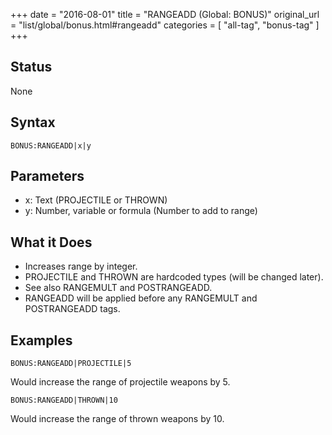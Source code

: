 +++
date = "2016-08-01"
title = "RANGEADD (Global: BONUS)"
original_url = "list/global/bonus.html#rangeadd"
categories = [ "all-tag", "bonus-tag" ]
+++

## Status

None

## Syntax

`BONUS:RANGEADD|x|y`

## Parameters

-   x: Text (PROJECTILE or THROWN)
-   y: Number, variable or formula (Number to add
    to range)



What it Does
------------

-   Increases range by integer.
-   PROJECTILE and THROWN are hardcoded types (will be changed later).
-   See also RANGEMULT and POSTRANGEADD.
-   RANGEADD will be applied before any RANGEMULT and POSTRANGEADD tags.

Examples
--------

`BONUS:RANGEADD|PROJECTILE|5`

Would increase the range of projectile weapons by 5.

`BONUS:RANGEADD|THROWN|10`

Would increase the range of thrown weapons by 10.


